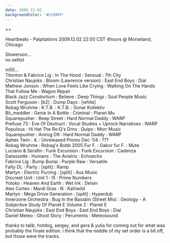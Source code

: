 ```yaml
---
date: 2009.12.02
backgroundColor: '#CC99FF'
---
```


\>>

Heartbeats - Palpitations 2009.12.02 22:00 CST 4hours @ Morseland, Chicago  

Slowerson...  
no setlist  

m50...  
Titonton & Fabrice Lig : In The Hood : Sensual : 7th City  
Christian Naujoks : Bloom (Lawrence version) : East End Boys : Dial  
Mathew Jonson : When Love Feels Like Crying : Walking On The Hands That Follow Me : Wagon Repair  
Black Jazz Constortium : Believe : Deep Things : Soul People Music  
Scott Ferguson : \[b2\] : Dump Days : \[white\]  
Robag Wruhme : K.T.B. : K.T.B. : Sonar Kollektiv  
Bit\_meddler : Genie In A Bottle : Criminal : Planet Mu  
Squarepusher : Beep Street : Hard Normal Daddy : WARP  
Prefuse 73 : Eve Of Dextruct : Vocal Studies + Uprock Narratives : WARP  
Populous : Hi Hat The Ro:Q's Drns : Quipo : Morr Music  
Squarepusher : Anirog D9 : Hard Normal Daddy : WARP  
Aphex Twin : 4. : Unreleased Promo Dec '04 : ???  
Robag Wruhme : Robag's Bobb 2005 Fur F. : Gabor fur F. : Mute  
Luciano & Serafin : Funk Excursion : Funk Excursion : Cadenza  
Datassette : Humans : The Aviatrix : Echoecho  
Fabrice Lig : Bump Bump : Purple Raw : Versatile  
Falty DL : Party : \[split\] : Ramp  
Martyn : Electric Purring : \[split\] : Aus Music  
Discreet Unit : Unit 1 : I5 : Prime Numbers  
Yotoko : Heaven And Earth : Wet Ink : Delsin  
Alex Cortex : Mardi Gras : N : Kahlwild  
Martyn : Mega Drive Generation : \[split\] : Hyperdub  
Innerzone Orchestra : Bug In the Bassbin (Street Mix) : Geology - A  
Subjective Study Of Planet E Volume 2 : Planet E  
Christian Naujoks : East End Boys : East End Boys : Dial  
Daniel Meteo : Ghost Story : Peruments : Meteosound  

thanks to talib, hotdog, sergey, and gera & yulia for coming out for what was probably the finale edition. i think that the middle of my set order is a bit off, but those were the tracks.